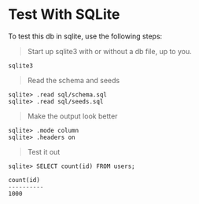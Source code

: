 # Test With SQLite

To test this db in sqlite, use the following steps:

> Start up sqlite3 with or without a db file, up to you.

```terminal
sqlite3
```

> Read the schema and seeds

```terminal
sqlite> .read sql/schema.sql
sqlite> .read sql/seeds.sql
```

> Make the output look better

```terminal
sqlite> .mode column
sqlite> .headers on
```

> Test it out

```terminal
sqlite> SELECT count(id) FROM users;
```

```terminal
count(id) 
----------
1000      
```